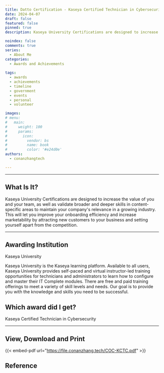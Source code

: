 ```yaml
---
title: Datto Certification - Kaseya Certified Technician in Cybersecurity
date: 2024-04-07
draft: false
featured: false
pinned: true
description: Kaseya University Certifications are designed to increase the value of you and your team, as well as validate broader and deeper skills in content-specific areas to maintain your company's relevance in a growing industry. This will let you improve your onboarding efficiency and increase marketability by attracting new customers to your business and setting yourself apart from the competition.

noindex: false
comments: true
series:
  - About Me
categories:
  - Awards and Achievements
  
tags:
  - awards
  - achievements
  - timeline
  - government
  - events
  - personal
  - volunteer

images:
# menu:
#   main:
#     weight: 100
#     params:
#       icon:
#         vendor: bs
#         name: book
#         color: '#e24d0e'
authors:
  - conanzhangtech

---
```

---

## What Is It?

Kaseya University Certifications are designed to increase the value of you and your team, as well as validate broader and deeper skills in content-specific areas to maintain your company's relevance in a growing industry. This will let you improve your onboarding efficiency and increase marketability by attracting new customers to your business and setting yourself apart from the competition.

---

## Awarding Institution

Kaseya University

Kaseya University is the Kaseya learning platform. Available to all users, Kaseya University provides self-paced and virtual instructor-led training opportunities for technicians and administrators to learn how to configure and master their IT Complete modules. There are free and paid training offerings to meet a variety of skill levels and needs. Our goal is to provide you with the knowledge and skills you need to be successful.

## Which award did I get?

Kaseya Certified Technician in Cybersecurity

<hr>

## View, Download and Print

{{< embed-pdf url="https://file.conanzhang.tech/COC-KCTC.pdf" >}}

## Reference